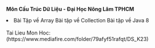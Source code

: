 **Môn Cấu Trúc Dữ Liệu - Đại Học Nông Lâm TPHCM**
</br>
<li>
  </ol> Bài Tập về Array
  </ol> Bài tập về Collection
  </ol> Bài tập về Java 8
</li>
</br>
 Tai Lieu Mon Hoc: (https://www.mediafire.com/folder/79afyf51rafqt/DS_K23)

 

